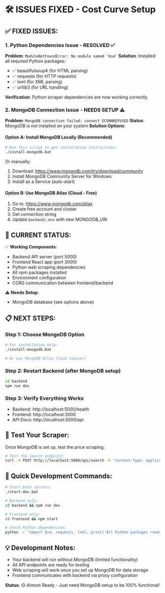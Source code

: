 # 🛠️ ISSUES FIXED - Cost Curve Setup

## ✅ FIXED ISSUES:

### 1. Python Dependencies Issue - RESOLVED ✅
**Problem**: `ModuleNotFoundError: No module named 'bs4'`
**Solution**: Installed all required Python packages:
- ✅ beautifulsoup4 (for HTML parsing)
- ✅ requests (for HTTP requests)  
- ✅ lxml (for XML parsing)
- ✅ urllib3 (for URL handling)

**Verification**: Python scraper dependencies are now working correctly.

### 2. MongoDB Connection Issue - NEEDS SETUP ⚠️
**Problem**: `MongoDB connection failed: connect ECONNREFUSED`
**Status**: MongoDB is not installed on your system
**Solution Options**:

#### Option A: Install MongoDB Locally (Recommended)
```bash
# Run this script to get installation instructions:
./install-mongodb.bat
```
Or manually:
1. Download: https://www.mongodb.com/try/download/community
2. Install MongoDB Community Server for Windows
3. Install as a Service (auto-start)

#### Option B: Use MongoDB Atlas (Cloud - Free)
1. Go to: https://www.mongodb.com/atlas
2. Create free account and cluster
3. Get connection string
4. Update `backend/.env` with new MONGODB_URI

## 🚀 CURRENT STATUS:

✅ **Working Components**:
- Backend API server (port 5000)
- Frontend React app (port 3000) 
- Python web scraping dependencies
- All npm packages installed
- Environment configuration
- CORS communication between frontend/backend

⚠️ **Needs Setup**:
- MongoDB database (see options above)

## 📋 NEXT STEPS:

### Step 1: Choose MongoDB Option
```bash
# For installation help:
./install-mongodb.bat

# Or use MongoDB Atlas cloud (easier)
```

### Step 2: Restart Backend (after MongoDB setup)
```bash
cd backend
npm run dev
```

### Step 3: Verify Everything Works
- Backend: http://localhost:5000/health
- Frontend: http://localhost:3000
- API Docs: http://localhost:5000/api

## 🧪 Test Your Scraper:

Once MongoDB is set up, test the price scraping:

```bash
# Test the search endpoint:
curl -X POST http://localhost:5000/api/search -H "Content-Type: application/json" -d '{"query":"laptop"}'
```

## 🔧 Quick Development Commands:

```bash
# Start both servers:
./start-dev.bat

# Backend only:
cd backend && npm run dev

# Frontend only:  
cd frontend && npm start

# Check Python dependencies:
python -c "import bs4, requests, lxml; print('All Python packages ready!')"
```

## 💡 Development Notes:

- Your backend will run without MongoDB (limited functionality)
- All API endpoints are ready for testing
- Web scraping will work once you set up MongoDB for data storage
- Frontend communicates with backend via proxy configuration

**Status**: 🟡 Almost Ready - Just need MongoDB setup to be 100% functional!